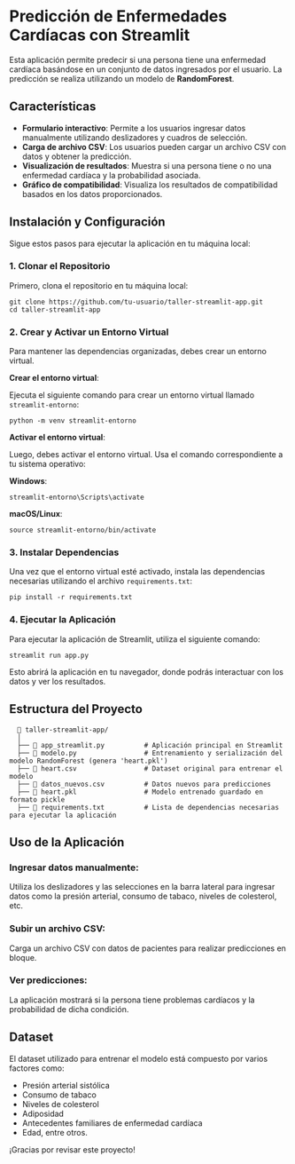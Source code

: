 # Predicción de Enfermedades Cardíacas con Streamlit

Esta aplicación permite predecir si una persona tiene una enfermedad cardíaca basándose en un conjunto de datos ingresados por el usuario. La predicción se realiza utilizando un modelo de **RandomForest**.

## Características

- **Formulario interactivo**: Permite a los usuarios ingresar datos manualmente utilizando deslizadores y cuadros de selección.
- **Carga de archivo CSV**: Los usuarios pueden cargar un archivo CSV con datos y obtener la predicción.
- **Visualización de resultados**: Muestra si una persona tiene o no una enfermedad cardíaca y la probabilidad asociada.
- **Gráfico de compatibilidad**: Visualiza los resultados de compatibilidad basados en los datos proporcionados.

## Instalación y Configuración

Sigue estos pasos para ejecutar la aplicación en tu máquina local:

### 1. Clonar el Repositorio

Primero, clona el repositorio en tu máquina local:

    git clone https://github.com/tu-usuario/taller-streamlit-app.git
    cd taller-streamlit-app

### 2. Crear y Activar un Entorno Virtual

Para mantener las dependencias organizadas, debes crear un entorno virtual.

**Crear el entorno virtual**:

Ejecuta el siguiente comando para crear un entorno virtual llamado `streamlit-entorno`:

    python -m venv streamlit-entorno

**Activar el entorno virtual**:

Luego, debes activar el entorno virtual. Usa el comando correspondiente a tu sistema operativo:

**Windows**:

    streamlit-entorno\Scripts\activate

**macOS/Linux**:

    source streamlit-entorno/bin/activate

### 3. Instalar Dependencias

Una vez que el entorno virtual esté activado, instala las dependencias necesarias utilizando el archivo `requirements.txt`:

    pip install -r requirements.txt

### 4. Ejecutar la Aplicación

Para ejecutar la aplicación de Streamlit, utiliza el siguiente comando:

    streamlit run app.py

Esto abrirá la aplicación en tu navegador, donde podrás interactuar con los datos y ver los resultados.

## Estructura del Proyecto

      📁 taller-streamlit-app/
      │
      ├── 📄 app_streamlit.py          # Aplicación principal en Streamlit
      ├── 📄 modelo.py                 # Entrenamiento y serialización del modelo RandomForest (genera 'heart.pkl')
      ├── 📄 heart.csv                 # Dataset original para entrenar el modelo
      ├── 📄 datos_nuevos.csv          # Datos nuevos para predicciones
      ├── 📄 heart.pkl                 # Modelo entrenado guardado en formato pickle
      ├── 📄 requirements.txt          # Lista de dependencias necesarias para ejecutar la aplicación


## Uso de la Aplicación

### Ingresar datos manualmente:

Utiliza los deslizadores y las selecciones en la barra lateral para ingresar datos como la presión arterial, consumo de tabaco, niveles de colesterol, etc.

### Subir un archivo CSV:

Carga un archivo CSV con datos de pacientes para realizar predicciones en bloque.

### Ver predicciones:

La aplicación mostrará si la persona tiene problemas cardíacos y la probabilidad de dicha condición.

## Dataset

El dataset utilizado para entrenar el modelo está compuesto por varios factores como:

- Presión arterial sistólica
- Consumo de tabaco
- Niveles de colesterol
- Adiposidad
- Antecedentes familiares de enfermedad cardíaca
- Edad, entre otros.


¡Gracias por revisar este proyecto!
